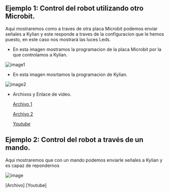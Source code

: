 ## Ejemplo 1: Control del robot utilizando otro Microbit.

Aqui mostraremos como a traves de otra placa Microbit podemos enviar señales a Kylian y este responde a traves de la configuracion que le hemos puesto, en este caso nos mostrará las luces Leds.

- En esta imagen mostramos la programacion de la placa Microbit por la que controlamos a Kylian.

![image1](https://user-images.githubusercontent.com/114906861/211264575-d43b89cb-b169-41eb-a840-bdca718828c7.PNG)

- En esta imagen mosrtamos la programacion de Kylian.

![image2](https://user-images.githubusercontent.com/114906861/211264589-ffe2ea22-2c43-4806-ae37-17b1bf5c301c.PNG)

- Archivos y Enlace de video.

  [Archivo 1](https://github.com/LarryWestbrook/Maqueen/blob/main/microbit-CONTROL2.hex)

  [Archivo 2](https://github.com/LarryWestbrook/Maqueen/blob/main/microbit-CONTROL-CON-OTRO-MICROBIT.hex)
    
  [Youtube](https://youtube.com/shorts/O6poZO4w5fs)

## Ejemplo 2: Control del robot a través de un mando. 

Aqui mostraremos que con un mando podemos enviarle señales a Kylian y es capaz de repondernos 


![image](https://user-images.githubusercontent.com/114906861/211267973-9a966956-e46e-4c37-ba1c-d8e5f97063ce.PNG)

[Archivo]
[Youtube]
